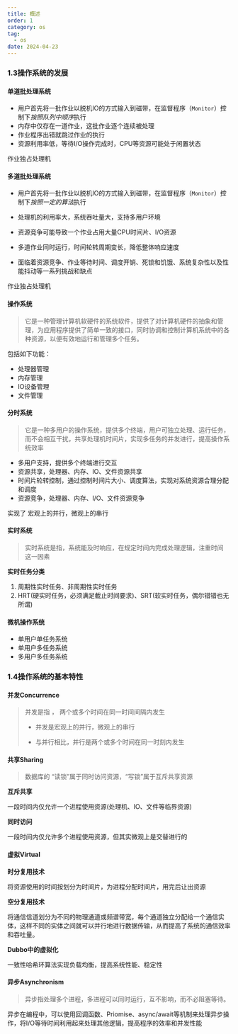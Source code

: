 ```yaml
---
title: 概述
order: 1
category: os
tag: 
  - os
date: 2024-04-23
---
```




### 1.3操作系统的发展

#### **单道批处理系统**

- 用户首先将一批作业以脱机IO的方式输入到磁带，在监督程序（`Monitor`）控制下*按照队列中顺序*执行
- 内存中仅存在一道作业，这批作业逐个连续被处理
- 作业程序出错就跳过作业的执行
- 资源利用率低，等待I/O操作完成时，CPU等资源可能处于闲置状态

作业独占处理机

#### **多道批处理系统**

- 用户首先将一批作业以脱机IO的方式输入到磁带，在监督程序（`Monitor`）控制下*按照一定的算法*执行
- 处理机的利用率大，系统吞吐量大，支持多用户环境

- 资源竞争可能导致一个作业占用大量CPU时间片、I/O资源
- 多道作业同时运行，时间轮转周期变长，降低整体响应速度
- 面临着资源竞争、作业等待时间、调度开销、死锁和饥饿、系统复杂性以及性能抖动等一系列挑战和缺点

作业独占处理机

#### **操作系统**

>  它是一种管理计算机软硬件的系统软件，提供了对计算机硬件的抽象和管理，为应用程序提供了简单一致的接口，同时协调和控制计算机系统中的各种资源，以便有效地运行和管理多个任务。

包括如下功能：

- 处理器管理
- 内存管理
- IO设备管理
- 文件管理

#### **分时系统**

> 它是一种多用户的操作系统，提供多个终端，用户可独立处理、运行任务，而不会相互干扰，共享处理机时间片，实现多任务的并发进行，提高操作系统效率

- 多用户支持，提供多个终端进行交互
- 资源共享，处理器、内存、IO、文件资源共享
- 时间片轮转控制，通过控制时间片大小、调度算法，实现对系统资源合理分配和调度
- 资源竞争，处理器、内存、I/O、文件资源竞争

实现了 宏观上的并行，微观上的串行

#### **实时系统**

> 实时系统是指，系统能及时响应，在规定时间内完成处理逻辑，注重时间 这一因素



**实时任务分类**

1. 周期性实时任务、非周期性实时任务
2. HRT(硬实时任务，必须满足截止时间要求)、SRT(软实时任务，偶尔错错也无所谓)



#### 微机操作系统

- 单用户单任务系统
- 单用户多任务系统
- 多用户多任务系统

### 1.4操作系统的基本特性

#### 并发Concurrence

> 并发是指 ， 两个或多个时间在同一时间间隔内发生
>
> - 并发是宏观上的并行，微观上的串行
>
> - 与并行相比，并行是两个或多个时间在同一时刻内发生

#### 共享Sharing

> 数据库的 “读锁”属于同时访问资源，“写锁”属于互斥共享资源

**互斥共享**

一段时间内仅允许一个进程使用资源(处理机、IO、文件等临界资源)

**同时访问**

一段时间内仅允许多个进程使用资源，但其实微观上是交替进行的

#### 虚拟Virtual



**时分复用技术**

将资源使用的时间按划分为时间片，为进程分配时间片，用完后让出资源

**空分复用技术**

将通信信道划分为不同的物理通道或频谱带宽，每个通道独立分配给一个通信实体，这样不同的实体之间就可以并行地进行数据传输，从而提高了系统的通信效率和吞吐量。

**Dubbo中的虚拟化**

一致性哈希环算法实现负载均衡，提高系统性能、稳定性

#### 异步Asynchronism

> 异步指处理多个进程，多进程可以同时运行，互不影响，而不必阻塞等待。

异步在编程中，可以使用回调函数、Priomise、async/await等机制来处理异步操作，将I/O等待时间利用起来处理其他逻辑，提高程序的效率和并发性能

